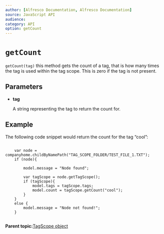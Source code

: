 ```yaml
---
author: [Alfresco Documentation, Alfresco Documentation]
source: JavaScript API
audience: 
category: API
option: getCount
---
```


# `getCount`

`getCount(tag)` this method gets the count of a tag, that is how many times the tag is used within the tag scope. This is zero if the tag is not present.

## Parameters

-   **tag**

    A string representing the tag to return the count for.


## Example

The following code snippet would return the count for the tag “cool”:

```

    var node = companyhome.childByNamePath("TAG_SCOPE_FOLDER/TEST_FILE_1.TXT");
    if (node){

        model.message = "Node found";

        var tagScope = node.getTagScope();
        if (tagScope){
            model.tags = tagScope.tags;
            model.count = tagScope.getCount("cool");
        }        
    }
    else {
        model.message = "Node not found!";
    }        
    
```

**Parent topic:**[TagScope object](../references/API-JS-TaggingService-tagScope.md)

